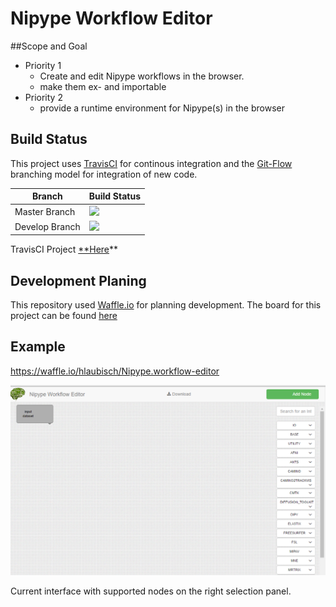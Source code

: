 Nipype Workflow Editor
======================

##Scope and Goal

- Priority 1
  - Create and edit Nipype workflows in the browser.
  - make them ex- and importable
- Priority 2
  - provide a runtime environment for Nipype(s) in the browser  

 


## Build Status 


This project uses [TravisCI](travis-ci.org) for continous integration and the [Git-Flow](https://www.atlassian.com/git/tutorials/comparing-workflows/gitflow-workflow/) branching model for integration of new code. 


| Branch                     | Build Status                                                                   |
|----------------------------|--------------------------------------------------------------------------------|
| Master Branch              | ![](https://travis-ci.org/hlaubisch/Nipype.workflow-editor.svg?branch=master)  | 
| Develop Branch             | ![](https://travis-ci.org/hlaubisch/Nipype.workflow-editor.svg?branch=Develop) |

TravisCI Project
[\*\*Here](https://travis-ci.org/hlaubisch/Nipype.workflow-editor)\*\*



## Development Planing
This repository used [Waffle.io](http://waffle.io) for planning development. The board for this project can be found [here](https://waffle.io/hlaubisch/Nipype.workflow-editor) 



 

 
Example
-------

  <https://waffle.io/hlaubisch/Nipype.workflow-editor>

![](doc/webUiInterfaceExample.png)

Current interface with supported nodes on the right selection panel.

 

 
